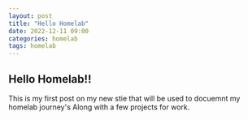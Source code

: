 ```yaml
---
layout: post
title: "Hello Homelab"
date: 2022-12-11 09:00
categories: homelab
tags: homelab
---
```


## Hello Homelab!!

This is my first post on my new stie that will be used to docuemnt my homelab journey's Along with a few projects for work. 